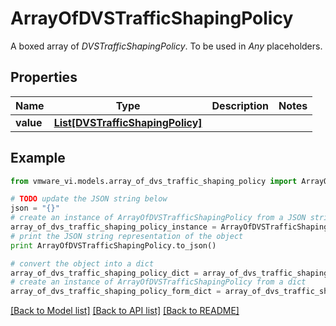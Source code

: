 # ArrayOfDVSTrafficShapingPolicy

A boxed array of *DVSTrafficShapingPolicy*. To be used in *Any* placeholders. 

## Properties
Name | Type | Description | Notes
------------ | ------------- | ------------- | -------------
**value** | [**List[DVSTrafficShapingPolicy]**](DVSTrafficShapingPolicy.md) |  | 

## Example

```python
from vmware_vi.models.array_of_dvs_traffic_shaping_policy import ArrayOfDVSTrafficShapingPolicy

# TODO update the JSON string below
json = "{}"
# create an instance of ArrayOfDVSTrafficShapingPolicy from a JSON string
array_of_dvs_traffic_shaping_policy_instance = ArrayOfDVSTrafficShapingPolicy.from_json(json)
# print the JSON string representation of the object
print ArrayOfDVSTrafficShapingPolicy.to_json()

# convert the object into a dict
array_of_dvs_traffic_shaping_policy_dict = array_of_dvs_traffic_shaping_policy_instance.to_dict()
# create an instance of ArrayOfDVSTrafficShapingPolicy from a dict
array_of_dvs_traffic_shaping_policy_form_dict = array_of_dvs_traffic_shaping_policy.from_dict(array_of_dvs_traffic_shaping_policy_dict)
```
[[Back to Model list]](../README.md#documentation-for-models) [[Back to API list]](../README.md#documentation-for-api-endpoints) [[Back to README]](../README.md)


